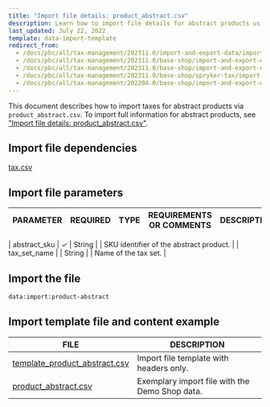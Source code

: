 ```yaml
---
title: "Import file details: product_abstract.csv"
description: Learn how to import file details for abstract products using the product abstract csv file within you Spryker based project.
last_updated: July 22, 2022
template: data-import-template
redirect_from:
  - /docs/pbc/all/tax-management/202311.0/import-and-export-data/import-file-details-product-abstract.csv.html
  - /docs/pbc/all/tax-management/202311.0/base-shop/import-and-export-data/import-file-details-product-abstract.csv.html
  - /docs/pbc/all/tax-management/202311.0/base-shop/import-and-export-data/import-file-details-product-abstract.csv.html
  - /docs/pbc/all/tax-management/202311.0/base-shop/spryker-tax/import-and-export-data/import-file-details-product-abstract.csv.html
  - /docs/pbc/all/tax-management/202204.0/base-shop/import-and-export-data/import-file-details-product-abstract.csv.html
---
```


This document describes how to import taxes for abstract products via  `product_abstract.csv`. To import full information for abstract products, see ["Import file details: product_abstract.csv"](/docs/pbc/all/product-information-management/{{site.version}}/base-shop/import-and-export-data/products-data-import/import-file-details-product-abstract.csv.html).

## Import file dependencies

[tax.csv](/docs/pbc/all/tax-management/{{site.version}}/base-shop/import-and-export-data/import-file-details-tax-sets.csv.html)

## Import file parameters

| PARAMETER | REQUIRED | TYPE | REQUIREMENTS OR COMMENTS | DESCRIPTION |
| --- | --- | --- | --- | --- |

| abstract_sku | &check;  | String | | SKU identifier of the abstract product. |
| tax_set_name |  | String | | Name of the tax set. |

## Import the file

```bash
data:import:product-abstract
```

## Import template file and content example

| FILE | DESCRIPTION |
| --- | --- |
| [template_product_abstract.csv](https://spryker.s3.eu-central-1.amazonaws.com/docs/pbc/all/tax-management/import-and-export-data/import-tax-sets-for-abstract-products.md/template_product_abstract.csv) | Import file template with headers only. |
| [product_abstract.csv](https://spryker.s3.eu-central-1.amazonaws.com/docs/pbc/all/tax-management/import-and-export-data/import-tax-sets-for-abstract-products.md/product_abstract.csv) | Exemplary import file with the Demo Shop data. |
